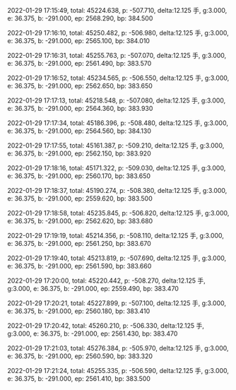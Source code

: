 2022-01-29 17:15:49, total: 45224.638, p: -507.710, delta:12.125 手, g:3.000, e: 36.375, b: -291.000, ep: 2568.290, bp: 384.500

2022-01-29 17:16:10, total: 45250.482, p: -506.980, delta:12.125 手, g:3.000, e: 36.375, b: -291.000, ep: 2565.100, bp: 384.010

2022-01-29 17:16:31, total: 45255.763, p: -507.070, delta:12.125 手, g:3.000, e: 36.375, b: -291.000, ep: 2561.490, bp: 383.570

2022-01-29 17:16:52, total: 45234.565, p: -506.550, delta:12.125 手, g:3.000, e: 36.375, b: -291.000, ep: 2562.650, bp: 383.650

2022-01-29 17:17:13, total: 45218.548, p: -507.080, delta:12.125 手, g:3.000, e: 36.375, b: -291.000, ep: 2564.360, bp: 383.930

2022-01-29 17:17:34, total: 45186.396, p: -508.480, delta:12.125 手, g:3.000, e: 36.375, b: -291.000, ep: 2564.560, bp: 384.130

2022-01-29 17:17:55, total: 45161.387, p: -509.210, delta:12.125 手, g:3.000, e: 36.375, b: -291.000, ep: 2562.150, bp: 383.920

2022-01-29 17:18:16, total: 45171.322, p: -509.030, delta:12.125 手, g:3.000, e: 36.375, b: -291.000, ep: 2560.170, bp: 383.650

2022-01-29 17:18:37, total: 45190.274, p: -508.380, delta:12.125 手, g:3.000, e: 36.375, b: -291.000, ep: 2559.620, bp: 383.500

2022-01-29 17:18:58, total: 45235.845, p: -506.820, delta:12.125 手, g:3.000, e: 36.375, b: -291.000, ep: 2562.620, bp: 383.680

2022-01-29 17:19:19, total: 45214.356, p: -508.110, delta:12.125 手, g:3.000, e: 36.375, b: -291.000, ep: 2561.250, bp: 383.670

2022-01-29 17:19:40, total: 45213.819, p: -507.690, delta:12.125 手, g:3.000, e: 36.375, b: -291.000, ep: 2561.590, bp: 383.660

2022-01-29 17:20:00, total: 45220.442, p: -508.270, delta:12.125 手, g:3.000, e: 36.375, b: -291.000, ep: 2559.490, bp: 383.470

2022-01-29 17:20:21, total: 45227.899, p: -507.100, delta:12.125 手, g:3.000, e: 36.375, b: -291.000, ep: 2560.180, bp: 383.410

2022-01-29 17:20:42, total: 45260.210, p: -506.330, delta:12.125 手, g:3.000, e: 36.375, b: -291.000, ep: 2561.430, bp: 383.470

2022-01-29 17:21:03, total: 45276.384, p: -505.970, delta:12.125 手, g:3.000, e: 36.375, b: -291.000, ep: 2560.590, bp: 383.320

2022-01-29 17:21:24, total: 45255.335, p: -506.590, delta:12.125 手, g:3.000, e: 36.375, b: -291.000, ep: 2561.410, bp: 383.500